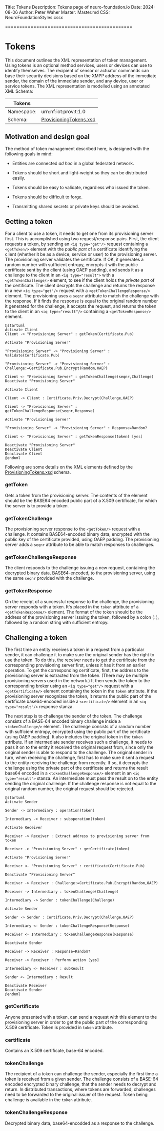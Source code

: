 ﻿Title: Tokens
Description: Tokens page of neuro-foundation.io
Date: 2024-08-06
Author: Peter Waher
Master: Master.md
CSS: NeuroFoundationStyles.cssx

=============================================

Tokens
=============

This document outlines the XML representation of token management. Using tokens is an optional method services, users or devices can use to identify 
themselves. The recipient of sensor or actuator commands can base their security decisions based on the XMPP address of the immediate sender, the 
domain of the immediate sender, and any device, user or service tokens. The XML representation is modelled using an annotated XML Schema:

| Tokens                                                                ||
| ------------|----------------------------------------------------------|
| Namespace:  | urn:nf:iot:prov:t:1.0                                    |
| Schema:     | [ProvisioningTokens.xsd](Schemas/ProvisioningTokens.xsd) |


Motivation and design goal
----------------------------

The method of token management described here, is designed with the following goals in mind:

* Entities are connected *ad hoc* in a global federated network.

* Tokens should be short and light-weight so they can be distributed easily.

* Tokens should be easy to validate, regardless who issued the token.

* Tokens should be difficult to forge.

* Transmitting shared secrets or private keys should be avoided.


Getting a token
------------------------

For a client to use a token, it needs to get one from its provisioning server first. This is accomplished using two request/response pairs. First, the client
requests a token, by sending an `<iq type="get"/>` request containing a `<getToken/>` element with the *public part* of a certificate identifying the client (whether it be 
as a device, service or user) to the provisioning server. The provisioning server validates the certificate. If OK, it generates a random number with sufficient
entropy, encrypts it with the public certificate sent by the client (using OAEP padding), and sends it as a challenge to the client in an `<iq type="result">` with a
`<getTokenChallenge/>` element, to see if the client holds the *private part* of the certificate. The client decrypts the challenge and returns the response in a 
new `<iq type="get"/>` request with a `<getTokenChallengeResponse/>` element. The provisioning uses a `seqnr` attribute to match the challenge with the response.
If it finds the response is equal to the original random number it generated for the challenge, it accepts the request, and returns the token to the client
in an `<iq type="result"/>` containing a `<getTokenResponse/>` element.

```uml:Getting a token
@startuml
Activate Client
Client -> "Provisioning Server" : getToken(Certificate.Pub)

Activate "Provisioning Server"

"Provisioning Server" -> "Provisioning Server" : Validate(Certificate.Pub)

"Provisioning Server" -> "Provisioning Server" : Challenge:=Certificate.Pub.Encrypt(Random,OAEP)

Client <- "Provisioning Server" : getTokenChallenge(seqnr,Challenge)
Deactivate "Provisioning Server"

Activate Client

Client -> Client : Certificate.Priv.Decrypt(Challenge,OAEP)

Client -> "Provisioning Server" : getTokenChallengeResponse(seqnr,Response)

Activate "Provisioning Server"

"Provisioning Server" -> "Provisioning Server" : Response=Random?

Client <- "Provisioning Server" : getTokenResponse(token) [yes]

Deactivate "Provisioning Server"
Deactivate Client
Deactivate Client
@enduml
```

Following are some details on the XML elements defined by the [ProvisioningTokens.xsd](Schemas/ProvisioningTokens.xsd) schema.

### getToken

Gets a token from the provisioning server.
The contents of the element should be the BASE64 encoded public part of a X.509 certificate, for which the server is to provide a token.

### getTokenChallenge

The provisioning server response to the `<getToken/>` request with a challenge. It contains BASE64-encoded binary data, encrypted with the public key of the 
certificate provided, using OAEP padding. The provisioning server adds a `seqnr` attribute to be able to match responses to challenges.

### getTokenChallengeResponse

The client responds to the challenge issuing a new request, containing the decrypted binary data, BASE64-encoded, to the provisioning server, using the
same `seqnr` provided with the challenge.

### getTokenResponse

On the receipt of a successful response to the challenge, the provisioning server responds with a token. It's placed in the `token` attribute of a
`<getTokenResponse/>` element. The format of the token should be the address of the provisioning server issuing the token, followed by a colon (`:`), 
followed by a random string with sufficient entropy.

Challenging a token
-----------------------

The first time an entity receives a token in a request from a particular sender, it can challenge it to make sure the original sender has the right to use the 
token. To do this, the receiver needs to get the certificate from the corresponding provisioning server first, unless it has it from an earlier operation. 
To get the corresponding certificate, first, the address to the provisioning server is extracted from the token. (There may be multiple provisioning servers 
used in the network.) It then sends the token to the corresponding broker using an `<iq type="get"/>` request with a `<getCertificate/>` element containing the token in 
the `token` attribute. If the provisioning server recognizes the token, it returns the public part of the certificate base64-encoded inside a `<certificate/>` 
element in an `<iq type="result"/>` response stanza.

The next step is to challenge the sender of the token. The challenge consists of a BASE-64 encoded binary challenge inside a `<tokenChallenge/>` element.
The challenge consists of a random number with sufficient entropy, encrypted using the public part of the certificate (using OAEP padding). It also includes the 
original token in the `token` attribute. If an intermediate sender receives such a challenge, it needs to pass it on to the entity it received the original
request from, since only the original sender is able to respond to the challenge. The original sender in turn, when receiving the challenge, first has to
make sure it sent a request to the entity receiving the challenge from recently. If so, it decrypts the challenge using the private part of the certificate
and returns the result base64 encoded in a `<tokenChallengeResponse/>` element in an `<iq type="result">` stanza. An intermediate must pass the result on to the entity
sending the original challenge. If the challenge response is not equal to the original random number, the original request should be rejected.

```uml:Challenging a token
@startuml
Activate Sender

Sender -> Intermediary : operation(token)

Intermediary -> Receiver : suboperation(token)

Activate Receiver

Receiver -> Receiver : Extract address to provisioning server from token

Receiver -> "Provisioning Server" : getCertificate(token)

Activate "Provisioning Server"

Receiver <- "Provisioning Server" : certificate(Certificate.Pub)

Deactivate "Provisioning Server"

Receiver -> Receiver : Challenge:=Certificate.Pub.Encrypt(Random,OAEP)

Receiver -> Intermediary : tokenChallenge(Challenge)

Intermediary -> Sender : tokenChallenge(Challenge)

Activate Sender

Sender -> Sender : Certificate.Priv.Decrypt(Challenge,OAEP)

Intermediary <- Sender : tokenChallengeResponse(Response)

Receiver <- Intermediary : tokenChallengeResponse(Response)

Deactivate Sender

Receiver -> Receiver : Response=Random?

Receiver -> Receiver : Perform action [yes]

Intermediary <- Receiver : subResult

Sender <- Intermediary : Result

Deactivate Receiver
Deactivate Sender
@enduml
```

### getCertificate

Anyone presented with a token, can send a request with this element to the provisioning server in order to get the public part of the corresponding 
X.509 certificate. Token is provided in `token` attribute.

### certificate

Contains an X.509 certificate, base-64 encoded.

### tokenChallenge

The recipient of a token can challenge the sender, especially the first time a token is received from a given sender.
The challenge consists of a BASE-64 encoded encrypted binary challenge, that the sender needs to decrypt and return.
In distributed transactions, where tokens are forwarded, challenges need to be forwarded to the original issuer of the request.
Token being challenge is available in the `token` attribute.

### tokenChallengeResponse

Decrypted binary data, base64-encodded as a response to the challenge.
